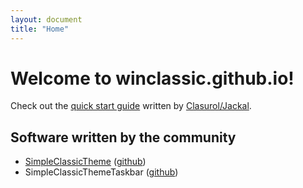 ```yaml
---
layout: document
title: "Home"
---
```


# Welcome to winclassic.github.io!

Check out the [quick start guide](/quickstart) written by [Clasurol/Jackal](https://winclassic.boards.net/user/258).

## Software written by the community

- [SimpleClassicTheme](https://winclassic.boards.net/thread/456/reversibly-enable-disable-classic-simple) ([github](https://github.com/WinClassic/SimpleClassicTheme))
- SimpleClassicThemeTaskbar ([github](https://github.com/WinClassic/SimpleClassicThemeTaskbar))
